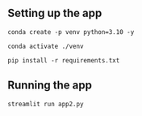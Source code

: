 ## Setting up the app
```conda create -p venv python=3.10 -y```

```conda activate ./venv```

```pip install -r requirements.txt```



## Running the app

```streamlit run app2.py```